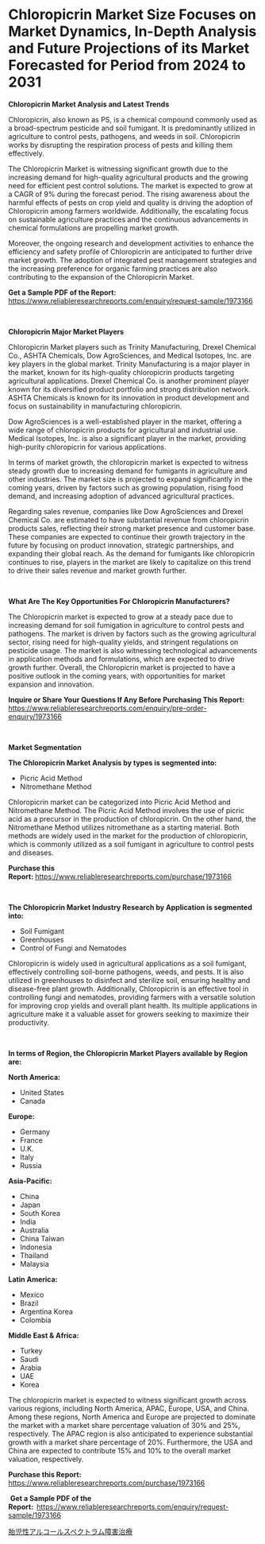 <p><h1>Chloropicrin Market Size Focuses on Market Dynamics, In-Depth Analysis and Future Projections of its Market Forecasted for Period from 2024 to 2031</h1></p><p><strong>Chloropicrin Market Analysis and Latest Trends</strong></p>
<p><p>Chloropicrin, also known as PS, is a chemical compound commonly used as a broad-spectrum pesticide and soil fumigant. It is predominantly utilized in agriculture to control pests, pathogens, and weeds in soil. Chloropicrin works by disrupting the respiration process of pests and killing them effectively.</p><p>The Chloropicrin Market is witnessing significant growth due to the increasing demand for high-quality agricultural products and the growing need for efficient pest control solutions. The market is expected to grow at a CAGR of 9% during the forecast period. The rising awareness about the harmful effects of pests on crop yield and quality is driving the adoption of Chloropicrin among farmers worldwide. Additionally, the escalating focus on sustainable agriculture practices and the continuous advancements in chemical formulations are propelling market growth.</p><p>Moreover, the ongoing research and development activities to enhance the efficiency and safety profile of Chloropicrin are anticipated to further drive market growth. The adoption of integrated pest management strategies and the increasing preference for organic farming practices are also contributing to the expansion of the Chloropicrin Market.</p></p>
<p><strong>Get a Sample PDF of the Report:&nbsp;</strong> <a href="https://www.reliableresearchreports.com/enquiry/request-sample/1973166">https://www.reliableresearchreports.com/enquiry/request-sample/1973166</a></p>
<p>&nbsp;</p>
<p><strong>Chloropicrin Major Market Players</strong></p>
<p><p>Chloropicrin Market players such as Trinity Manufacturing, Drexel Chemical Co., ASHTA Chemicals, Dow AgroSciences, and Medical Isotopes, Inc. are key players in the global market. Trinity Manufacturing is a major player in the market, known for its high-quality chloropicrin products targeting agricultural applications. Drexel Chemical Co. is another prominent player known for its diversified product portfolio and strong distribution network. ASHTA Chemicals is known for its innovation in product development and focus on sustainability in manufacturing chloropicrin.</p><p>Dow AgroSciences is a well-established player in the market, offering a wide range of chloropicrin products for agricultural and industrial use. Medical Isotopes, Inc. is also a significant player in the market, providing high-purity chloropicrin for various applications.</p><p>In terms of market growth, the chloropicrin market is expected to witness steady growth due to increasing demand for fumigants in agriculture and other industries. The market size is projected to expand significantly in the coming years, driven by factors such as growing population, rising food demand, and increasing adoption of advanced agricultural practices.</p><p>Regarding sales revenue, companies like Dow AgroSciences and Drexel Chemical Co. are estimated to have substantial revenue from chloropicrin products sales, reflecting their strong market presence and customer base. These companies are expected to continue their growth trajectory in the future by focusing on product innovation, strategic partnerships, and expanding their global reach. As the demand for fumigants like chloropicrin continues to rise, players in the market are likely to capitalize on this trend to drive their sales revenue and market growth further.</p></p>
<p>&nbsp;</p>
<p><strong>What Are The Key Opportunities For Chloropicrin Manufacturers?</strong></p>
<p><p>The Chloropicrin market is expected to grow at a steady pace due to increasing demand for soil fumigation in agriculture to control pests and pathogens. The market is driven by factors such as the growing agricultural sector, rising need for high-quality yields, and stringent regulations on pesticide usage. The market is also witnessing technological advancements in application methods and formulations, which are expected to drive growth further. Overall, the Chloropicrin market is projected to have a positive outlook in the coming years, with opportunities for market expansion and innovation.</p></p>
<p><strong>Inquire or Share Your Questions If Any Before Purchasing This Report:</strong> <a href="https://www.reliableresearchreports.com/enquiry/pre-order-enquiry/1973166">https://www.reliableresearchreports.com/enquiry/pre-order-enquiry/1973166</a></p>
<p>&nbsp;</p>
<p><strong>Market Segmentation</strong></p>
<p><strong>The Chloropicrin Market Analysis by types is segmented into:</strong></p>
<p><ul><li>Picric Acid Method</li><li>Nitromethane Method</li></ul></p>
<p><p>Chloropicrin market can be categorized into Picric Acid Method and Nitromethane Method. The Picric Acid Method involves the use of picric acid as a precursor in the production of chloropicrin. On the other hand, the Nitromethane Method utilizes nitromethane as a starting material. Both methods are widely used in the market for the production of chloropicrin, which is commonly utilized as a soil fumigant in agriculture to control pests and diseases.</p></p>
<p><strong>Purchase this Report:&nbsp;</strong><a href="https://www.reliableresearchreports.com/purchase/1973166">https://www.reliableresearchreports.com/purchase/1973166</a></p>
<p>&nbsp;</p>
<p><strong>The Chloropicrin Market Industry Research by Application is segmented into:</strong></p>
<p><ul><li>Soil Fumigant</li><li>Greenhouses</li><li>Control of Fungi and Nematodes</li></ul></p>
<p><p>Chloropicrin is widely used in agricultural applications as a soil fumigant, effectively controlling soil-borne pathogens, weeds, and pests. It is also utilized in greenhouses to disinfect and sterilize soil, ensuring healthy and disease-free plant growth. Additionally, Chloropicrin is an effective tool in controlling fungi and nematodes, providing farmers with a versatile solution for improving crop yields and overall plant health. Its multiple applications in agriculture make it a valuable asset for growers seeking to maximize their productivity.</p></p>
<p>&nbsp;</p>
<p><strong>In terms of Region, the Chloropicrin Market Players available by Region are:</strong></p>
<p>
    <p> <strong> North America: </strong>
        <ul>
            <li>United States</li>
            <li>Canada</li>
        </ul>
        </p> 
    <p> <strong> Europe: </strong>
        <ul>
            <li>Germany</li>
            <li>France</li>
            <li>U.K.</li>
            <li>Italy</li>
            <li>Russia</li>
        </ul>
        </p> 
    <p> <strong> Asia-Pacific: </strong>
        <ul>
            <li>China</li>
            <li>Japan</li>
            <li>South Korea</li>
            <li>India</li>
            <li>Australia</li>
            <li>China Taiwan</li>
            <li>Indonesia</li>
            <li>Thailand</li>
            <li>Malaysia</li>
        </ul>
        </p> 
    <p> <strong> Latin America: </strong>
        <ul>
            <li>Mexico</li>
            <li>Brazil</li>
            <li>Argentina Korea</li>
            <li>Colombia</li>
        </ul>
        </p> 
    <p> <strong> Middle East & Africa: </strong>
        <ul>
            <li>Turkey</li>
            <li>Saudi</li>
            <li>Arabia</li>
            <li>UAE</li>
            <li>Korea</li>
        </ul>
    </p>
    </p>
<p><p>The chloropicrin market is expected to witness significant growth across various regions, including North America, APAC, Europe, USA, and China. Among these regions, North America and Europe are projected to dominate the market with a market share percentage valuation of 30% and 25%, respectively. The APAC region is also anticipated to experience substantial growth with a market share percentage of 20%. Furthermore, the USA and China are expected to contribute 15% and 10% to the overall market valuation, respectively.</p></p>
<p><strong>Purchase this Report: </strong><a href="https://www.reliableresearchreports.com/purchase/1973166">https://www.reliableresearchreports.com/purchase/1973166</a></p>
<p>&nbsp;<strong>Get a Sample PDF of the Report:&nbsp;&nbsp;</strong><a href="https://www.reliableresearchreports.com/enquiry/request-sample/1973166">https://www.reliableresearchreports.com/enquiry/request-sample/1973166</a></p>
<p><strong></strong></p>
<p><p><a href="https://github.com/oqxogxyvqe90775/Market-Research-Report-List-1/blob/main/5699170194173.md">胎児性アルコールスペクトラム障害治療</a></p></p>
